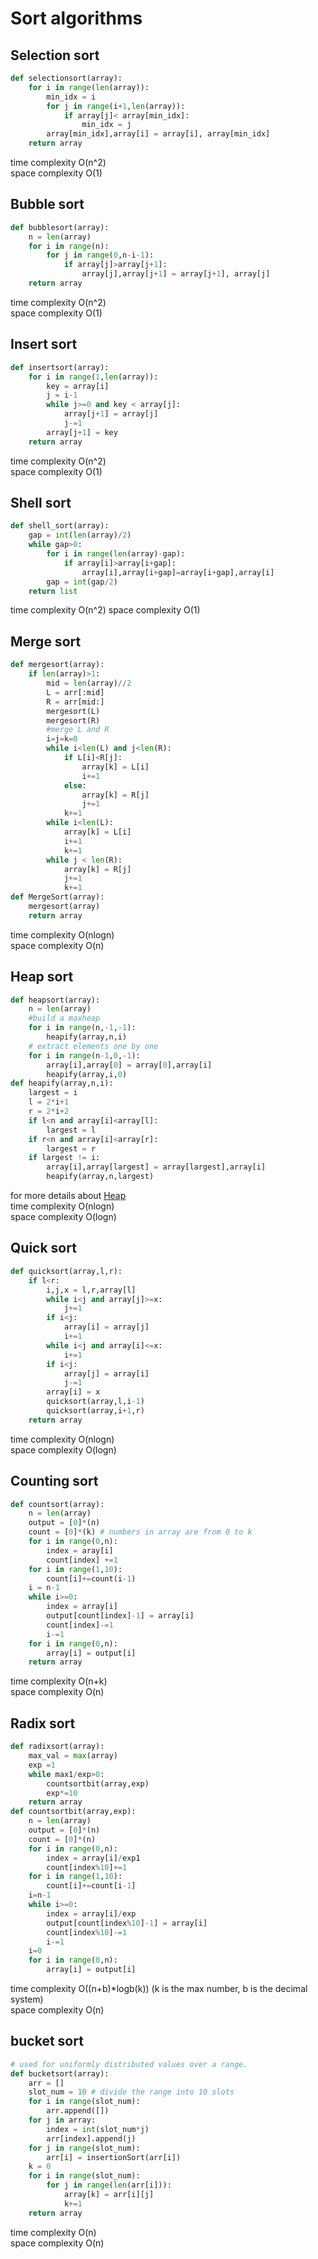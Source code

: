 # Sort algorithms
## Selection sort
```python
def selectionsort(array):
	for i in range(len(array)):
		min_idx = i
		for j in range(i+1,len(array)):
			if array[j]< array[min_idx]:
				min_idx = j
		array[min_idx],array[i] = array[i], array[min_idx]
	return array
```
time complexity O(n^2)  
space complexity O(1)  
## Bubble sort
```python
def bubblesort(array):
	n = len(array)
	for i in range(n):
		for j in range(0,n-i-1):
			if array[j]>array[j+1]:
				array[j],array[j+1] = array[j+1], array[j]
	return array
```
time complexity O(n^2)  
space complexity O(1)  
## Insert sort
```python
def insertsort(array):
	for i in range(1,len(array)):
		key = array[i]
		j = i-1
		while j>=0 and key < array[j]:
			array[j+1] = array[j]
			j-=1
		array[j+1] = key
	return array
```
time complexity O(n^2)  
space complexity O(1)  
## Shell sort
```python
def shell_sort(array):
	gap = int(len(array)/2)
	while gap>0:
		for i in range(len(array)-gap):
			if array[i]>array[i+gap]:
				array[i],array[i+gap]=array[i+gap],array[i]
		gap = int(gap/2)
	return list
```
time complexity O(n^2)
space complexity O(1)
## Merge sort
```python
def mergesort(array):
	if len(array)>1:
		mid = len(array)//2
		L = arr[:mid]
		R = arr[mid:]
		mergesort(L)
		mergesort(R)
		#merge L and R
		i=j=k=0
		while i<len(L) and j<len(R):
			if L[i]<R[j]:
				array[k] = L[i]
				i+=1
			else:
				array[k] = R[j]
				j+=1
			k+=1
		while i<len(L):
			array[k] = L[i]
			i+=1
			k+=1
		while j < len(R):
			array[k] = R[j]
			j+=1
			k+=1
def MergeSort(array):
	mergesort(array)
	return array
```
time complexity O(nlogn)  
space complexity O(n)  
## Heap sort
```python
def heapsort(array):
	n = len(array)
	#build a maxheap
	for i in range(n,-1,-1):
		heapify(array,n,i)
	# extract elements one by one
	for i in range(n-1,0,-1):
		array[i],array[0] = array[0],array[i]
		heapify(array,i,0)
def heapify(array,n,i):
	largest = i
	l = 2*i+1
	r = 2*i+2
	if l<n and array[i]<array[l]:
		largest = l
	if r<n and array[i]<array[r]:
		largest = r
	if largest != i:
		array[i],array[largest] = array[largest],array[i]
		heapify(array,n,largest)
```
for more details about [Heap](./Data-structure/Heap.md)  
time complexity O(nlogn)  
space complexity O(logn)  
## Quick sort
```python
def quicksort(array,l,r):
	if l<r:
		i,j,x = l,r,array[l]
		while i<j and array[j]>=x:
			j+=1
		if i<j:
			array[i] = array[j]
			i+=1
		while i<j and array[i]<=x:
			i+=1
		if i<j:
			array[j] = array[i]
			j-=1
		array[i] = x
		quicksort(array,l,i-1)
		quicksort(array,i+1,r)
	return array
````
time complexity O(nlogn)  
space complexity O(logn)  
## Counting sort
```python
def countsort(array):
	n = len(array)
	output = [0]*(n)
	count = [0]*(k) # numbers in array are from 0 to k
	for i in range(0,n):
		index = aray[i]
		count[index] +=1
	for i in range(1,10):
		count[i]+=count(i-1)
	i = n-1
	while i>=0:
		index = array[i]
		output[count[index]-1] = array[i]
		count[index]-=1
		i-=1
	for i in range(0,n):
		array[i] = output[i]
	return array
```
time complexity O(n+k)  
space complexity O(n)  
## Radix sort
```python
def radixsort(array):
	max_val = max(array)
	exp =1
	while max1/exp>0:
		countsortbit(array,exp)
		exp*=10
	return array
def countsortbit(array,exp):
	n = len(array)
	output = [0]*(n)
	count = [0]*(n)
	for i in range(0,n):
		index = array[i]/exp1
		count[index%10]+=1
	for i in range(1,10):
		count[i]+=count[i-1]
	i=n-1
	while i>=0:
		index = array[i]/exp
		output[count[index%10]-1] = array[i]
		count[index%10]-=1
		i-=1
	i=0
	for i in range(0,n):
		array[i] = output[i]
```
time complexity O((n+b)\*logb(k)) (k is the max number, b is the decimal system)  
space complexity O(n)  
## bucket sort
```python
# used for uniformly distributed values over a range. 
def bucketsort(array):
	arr = []
	slot_num = 10 # divide the range into 10 slots
	for i in range(slot_num):
		arr.append([])
	for j in array:
		index = int(slot_num*j)
		arr[index].append(j)
	for j in range(slot_num):
		arr[i] = insertionSort(arr[i])
	k = 0
	for i in range(slot_num):
		for j in range(len(arr[i])):
			array[k] = arr[i][j]
			k+=1
	return array
```
time complexity O(n)  
space complexity O(n)  
